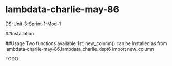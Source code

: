 # lambdata-charlie-may-86
DS-Unit-3-Sprint-1-Mod-1

##Installation



##Usage
Two functions available
1st:
new_column() can be installed as from lambdata-charlie-may-86.lambdata_charlie_dspt6 import new_column

TODO
